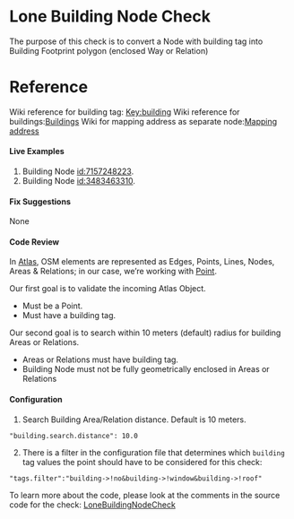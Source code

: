 #  Lone Building Node Check
The purpose of this check is to convert a Node with building tag into Building Footprint polygon (enclosed Way or Relation)  
      
# Reference
Wiki reference for building tag: [Key:building](https://wiki.openstreetmap.org/wiki/Key:building)
Wiki reference for buildings:[Buildings](https://wiki.openstreetmap.org/wiki/Buildings)
Wiki for mapping address as separate node:[Mapping address](https://wiki.openstreetmap.org/wiki/Mapping_addresses_as_separate_nodes_or_by_adding_to_building_polygons) 

#### Live Examples

1. Building Node [id:7157248223](https://www.openstreetmap.org/node/7157248223).
2. Building Node [id:3483463310](https://www.openstreetmap.org/node/3483463310).

#### Fix Suggestions

None

#### Code Review
In [Atlas](https://github.com/osmlab/atlas), OSM elements are represented as Edges, Points, Lines,
Nodes, Areas & Relations; in our case, we’re working with [Point](https://github.com/osmlab/atlas/blob/dev/src/main/java/org/openstreetmap/atlas/geography/atlas/items/Point.java).

Our first goal is to validate the incoming Atlas Object.
* Must be a Point.
* Must have a building tag.  

Our second goal is to search within 10 meters (default) radius for building Areas or Relations.
* Areas or Relations must have building tag.
* Building Node must not be fully geometrically enclosed in Areas or Relations

#### Configuration 
1. Search Building Area/Relation distance. Default is 10 meters. 
```
"building.search.distance": 10.0
```
2. There is a filter in the configuration file that determines which `building` tag values the point should have to be
considered for this check:
```
"tags.filter":"building->!no&building->!window&building->!roof"
```

To learn more about the code, please look at the comments in the source code for the check:
[LoneBuildingNodeCheck](../../src/main/java/org/openstreetmap/atlas/checks/validation/points/LoneBuildingNodeCheck.java)
